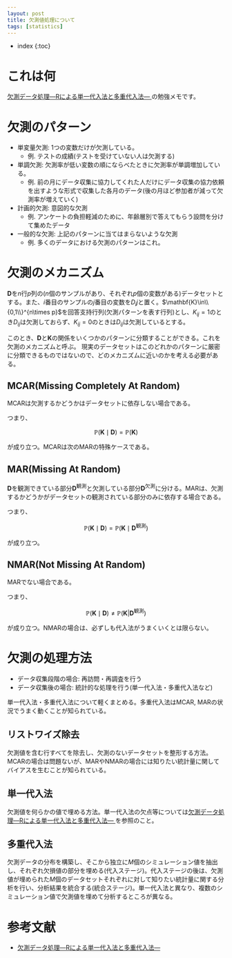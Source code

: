 ```yaml
---
layout: post
title: 欠測値処理について
tags: [statistics]
---
```


* index
{:toc}

# これは何

[欠測データ処理―Rによる単一代入法と多重代入法― ](https://www.kyoritsu-pub.co.jp/bookdetail/9784320112568)の勉強メモです。

# 欠測のパターン

- 単変量欠測: 1つの変数だけが欠測している。
  - 例. テストの成績(テストを受けていない人は欠測する)
- 単調欠測: 欠測率が低い変数の順にならべたときに欠測率が単調増加している。
  - 例. 前の月にデータ収集に協力してくれた人だけにデータ収集の協力依頼を出すような形式で収集した各月のデータ(後の月ほど参加者が減って欠測率が増えていく)
- 計画的欠測: 意図的な欠測
  - 例. アンケートの負担軽減のために、年齢層別で答えてもらう設問を分けて集めたデータ
- 一般的な欠測: 上記のパターンに当てはまらないような欠測
  - 例. 多くのデータにおける欠測のパターンはこれ。

# 欠測のメカニズム

$\mathbf{D}$を$n$行$p$列の($n$個のサンプルがあり、それぞれ$p$個の変数がある)データセットとする。また、$i$番目のサンプルの$j$番目の変数を$D_ij$と置く。$\mathbf{K}\in\\{0,1\\}^{n\times p}$を回答支持行列(欠測パターンを表す行列)とし、$K_{ij}=1$のとき$D_{ij}$は欠測しておらず、$K_{ij}=0$のときは$D_{ij}$は欠測しているとする。

このとき、$\mathbf{D}$と$\mathbf{K}$の関係をいくつかのパターンに分類することができる。これを欠測のメカニズムと呼ぶ。
現実のデータセットはこのどれかのパターンに厳密に分類できるものではないので、どのメカニズムに近いのかを考える必要がある。

## MCAR(Missing Completely At Random)

MCARは欠測するかどうかはデータセットに依存しない場合である。

つまり、

$$
\mathbb{P}(\mathbf{K}\mid\mathbf{D})=\mathbb{P}(\mathbf{K})
$$

が成り立つ。MCARは次のMARの特殊ケースである。

## MAR(Missing At Random)

$\mathbf{D}$を観測できている部分$\mathbf{D}^{\text{観測}}$と欠測している部分$\mathbf{D}^{\text{欠測}}$に分ける。MARは、欠測するかどうかがデータセットの観測されている部分のみに依存する場合である。

つまり、

$$
\mathbb{P}(\mathbf{K}\mid\mathbf{D})=\mathbb{P}(\mathbb{\mathbf{K}\mid\mathbf{D}^{\text{観測}}})
$$

が成り立つ。

## NMAR(Not Missing At Random)

MARでない場合である。

つまり、

$$
\mathbb{P}(\mathbf{K}\mid\mathbf{D})\neq\mathbb{P}(\mathbf{K}|\mathbf{D}^{\text{観測}}) 
$$

が成り立つ。NMARの場合は、必ずしも代入法がうまくいくとは限らない。

# 欠測の処理方法

- データ収集段階の場合: 再訪問・再調査を行う
- データ収集後の場合: 統計的な処理を行う(単一代入法・多重代入法など)

単一代入法・多重代入法について軽くまとめる。多重代入法はMCAR, MARの状況でうまく動くことが知られている。

## リストワイズ除去
欠測値を含む行すべてを除去し、欠測のないデータセットを整形する方法。MCARの場合は問題ないが、MARやNMARの場合には知りたい統計量に関してバイアスを生むことが知られている。

## 単一代入法
欠測値を何らかの値で埋める方法。単一代入法の欠点等については[欠測データ処理―Rによる単一代入法と多重代入法― ](https://www.kyoritsu-pub.co.jp/bookdetail/9784320112568)を参照のこと。

## 多重代入法
欠測データの分布を構築し、そこから独立に$M$個のシミュレーション値を抽出し、それぞれ欠損値の部分を埋める(代入ステージ)。代入ステージの後は、欠測値が埋められた$M$個のデータセットそれぞれに対して知りたい統計量に関する分析を行い、分析結果を統合する(統合ステージ)。単一代入法と異なり、複数のシミュレーション値で欠測値を埋めて分析するところが異なる。

# 参考文献

- [欠測データ処理―Rによる単一代入法と多重代入法― ](https://www.kyoritsu-pub.co.jp/bookdetail/9784320112568)